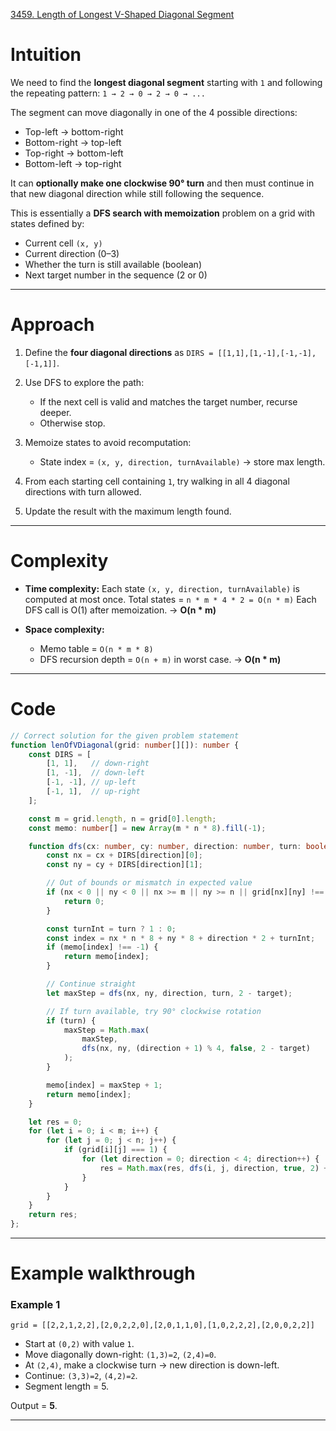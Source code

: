 [3459. Length of Longest V-Shaped Diagonal Segment](https://leetcode.com/problems/length-of-longest-v-shaped-diagonal-segment/)

# Intuition

We need to find the **longest diagonal segment** starting with `1` and following the repeating pattern:
`1 → 2 → 0 → 2 → 0 → ...`

The segment can move diagonally in one of the 4 possible directions:

* Top-left → bottom-right
* Bottom-right → top-left
* Top-right → bottom-left
* Bottom-left → top-right

It can **optionally make one clockwise 90° turn** and then must continue in that new diagonal direction while still following the sequence.

This is essentially a **DFS search with memoization** problem on a grid with states defined by:

* Current cell `(x, y)`
* Current direction (0–3)
* Whether the turn is still available (boolean)
* Next target number in the sequence (2 or 0)

---

# Approach

1. Define the **four diagonal directions** as `DIRS = [[1,1],[1,-1],[-1,-1],[-1,1]]`.
2. Use DFS to explore the path:

   * If the next cell is valid and matches the target number, recurse deeper.
   * Otherwise stop.
3. Memoize states to avoid recomputation:

   * State index = `(x, y, direction, turnAvailable)` → store max length.
4. From each starting cell containing `1`, try walking in all 4 diagonal directions with turn allowed.
5. Update the result with the maximum length found.

---

# Complexity

* **Time complexity:**
  Each state `(x, y, direction, turnAvailable)` is computed at most once.
  Total states = `n * m * 4 * 2 = O(n * m)`
  Each DFS call is O(1) after memoization.
  → **O(n \* m)**
* **Space complexity:**

  * Memo table = `O(n * m * 8)`
  * DFS recursion depth = `O(n + m)` in worst case.
    → **O(n \* m)**

---

# Code

```typescript
// Correct solution for the given problem statement
function lenOfVDiagonal(grid: number[][]): number {
    const DIRS = [
        [1, 1],   // down-right
        [1, -1],  // down-left
        [-1, -1], // up-left
        [-1, 1],  // up-right
    ];

    const m = grid.length, n = grid[0].length;
    const memo: number[] = new Array(m * n * 8).fill(-1);

    function dfs(cx: number, cy: number, direction: number, turn: boolean, target: number): number {
        const nx = cx + DIRS[direction][0];
        const ny = cy + DIRS[direction][1];

        // Out of bounds or mismatch in expected value
        if (nx < 0 || ny < 0 || nx >= m || ny >= n || grid[nx][ny] !== target) {
            return 0;
        }

        const turnInt = turn ? 1 : 0;
        const index = nx * n * 8 + ny * 8 + direction * 2 + turnInt;
        if (memo[index] !== -1) {
            return memo[index];
        }

        // Continue straight
        let maxStep = dfs(nx, ny, direction, turn, 2 - target);

        // If turn available, try 90° clockwise rotation
        if (turn) {
            maxStep = Math.max(
                maxStep,
                dfs(nx, ny, (direction + 1) % 4, false, 2 - target)
            );
        }

        memo[index] = maxStep + 1;
        return memo[index];
    }

    let res = 0;
    for (let i = 0; i < m; i++) {
        for (let j = 0; j < n; j++) {
            if (grid[i][j] === 1) {
                for (let direction = 0; direction < 4; direction++) {
                    res = Math.max(res, dfs(i, j, direction, true, 2) + 1);
                }
            }
        }
    }
    return res;
};

```

---

# Example walkthrough

### Example 1

`grid = [[2,2,1,2,2],[2,0,2,2,0],[2,0,1,1,0],[1,0,2,2,2],[2,0,0,2,2]]`

* Start at `(0,2)` with value `1`.
* Move diagonally down-right: `(1,3)=2`, `(2,4)=0`.
* At `(2,4)`, make a clockwise turn → new direction is down-left.
* Continue: `(3,3)=2`, `(4,2)=2`.
* Segment length = 5.

Output = **5**.

---
